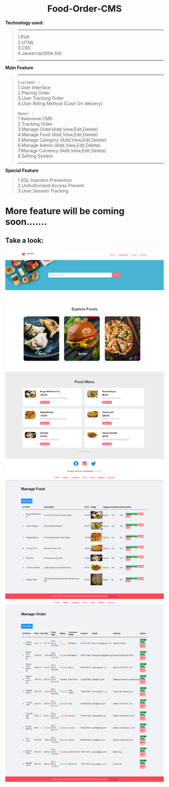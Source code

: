  <center><h1>Food-Order-CMS</h1></center>

<b>Technology used: </b>

<blockquote>
  <hr>
 1.PHP <br>
 2.HTML <br>
 3.CSS <br>
 4.Javascript(little bit)
  <hr>
</blockquote>
 
 <strong>Main Feature</strong>
 <blockquote>
  <hr>
  <code>Customer :</code><br>
 1.User Interface <br>
 2.Placing Order<br>
 3.User Tracking Order <br>
 4.User Billing Method (Cash On delivery) <br>
 
  
  <code>Owner :</code><br>
 1.Awesome CMS <br>
 2.Tracking Order <br>
 3.Manage Order(Add,View,Edit,Delete) <br>
 4.Manage Food (Add,View,Edit,Delete)<br>
 5.Manage Category (Add,View,Edit,Delete)<br>
 6.Manage Admin (Add,View,Edit,Delete)<br>
 7.Manage Currency (Add,View,Edit,Delete)<br>
 8.Setting System<br>

  <hr>
</blockquote>

<strong>**Special Feature**</strong><br>
<blockquote>
  1.SQL Injection Prevention <br>
  2.UnAuthorised Access Prevent <br>
  3.User Session Tracking <br>
</blockquote>

# More feature will be coming soon.......

<h2>Take a look:</h2>
<img height="" width="" src="preview/screencapture-restaurant-mhmiyazi-restaurant1-2021-08-17-00_13_58.png" />
<img height="" width="" src="preview/screencapture-restaurant-mhmiyazi-restaurant1-admin-manage-food-php-2021-08-17-00_59_16.png" />
<img height="" width="" src="preview/screencapture-restaurant-mhmiyazi-restaurant1-admin-manage-order-php-2021-08-17-01_00_36.png" />
